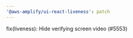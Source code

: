 ```yaml
---
'@aws-amplify/ui-react-liveness': patch
---
```


fix(liveness): Hide verifying screen video (#5553)
